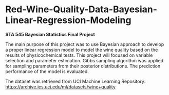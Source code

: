 # Red-Wine-Quality-Data-Bayesian-Linear-Regression-Modeling
**STA 545 Bayesian Statistics Final Project**

The main purpose of this project was to use Bayesian approach to develop a proper linear regression model to model the wine quality based on the results of physicochemical tests. This project will focused on variable selection and parameter estimation. Gibbs sampling algorithm was applied for sampling parameters from their posterior distributions. The prediction performance of the model is evaluated.

The dataset was retrieved from UCI Machine Learning Repository: https://archive.ics.uci.edu/ml/datasets/wine+quality

